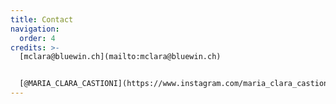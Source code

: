 ```yaml
---
title: Contact
navigation:
  order: 4
credits: >-
  [mclara@bluewin.ch](mailto:mclara@bluewin.ch)


  [@MARIA_CLARA_CASTIONI](https://www.instagram.com/maria_clara_castioni/)
---
```

